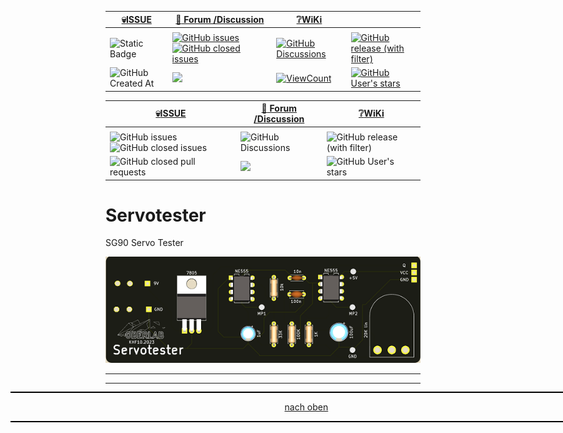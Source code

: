 <a name="oben"></a>

<div align="center">

|[:skull:ISSUE](https://github.com/frankyhub/Servotester/issues?q=is%3Aissue)|[:speech_balloon: Forum /Discussion](https://github.com/frankyhub/Servotester/discussions)|[:grey_question:WiKi](https://github.com/frankyhub/Servotester/wiki)||
|--|--|--|--|
| | | | |
|![Static Badge](https://img.shields.io/badge/RepoNr.:-%2069-blue)|<a href="https://github.com/frankyhub/Servotester/issues">![GitHub issues](https://img.shields.io/github/issues/frankyhub/Servotester)![GitHub closed issues](https://img.shields.io/github/issues-closed/frankyhub/Servotester)|<a href="https://github.com/frankyhub/Servotester/discussions">![GitHub Discussions](https://img.shields.io/github/discussions/frankyhub/Servotester)|<a href="https://github.com/frankyhub/Servotester/releases">![GitHub release (with filter)](https://img.shields.io/github/v/release/frankyhub/Servotester)|
|![GitHub Created At](https://img.shields.io/github/created-at/frankyhub/Servotester)| <a href="https://github.com/frankyhub/Servotester/pulse" alt="Activity"><img src="https://img.shields.io/github/commit-activity/m/badges/shields" />| <a href="https://github.com/frankyhub/Servotester/graphs/traffic"><img alt="ViewCount" src="https://views.whatilearened.today/views/github/frankyhub/github-clone-count-badge.svg">  |<a href="https://github.com/frankyhub?tab=stars"> ![GitHub User's stars](https://img.shields.io/github/stars/frankyhub)|
</div>



<div align="center">

  |[:skull:ISSUE](https://github.com/frankyhub/Servotester/issues?q=is%3Aissue)|[:speech_balloon: Forum /Discussion](https://github.com/frankyhub/Servotester/discussions)|[:grey_question:WiKi](https://github.com/frankyhub/Servotester/wiki)|
|--|--|--|
| | | |
|![GitHub issues](https://img.shields.io/github/issues/frankyhub/Servotester)![GitHub closed issues](https://img.shields.io/github/issues-closed/frankyhub/Servotester)|![GitHub Discussions](https://img.shields.io/github/discussions/frankyhub/Servotester)|![GitHub release (with filter)](https://img.shields.io/github/v/release/frankyhub/Servotester)|
|![GitHub closed pull requests](https://img.shields.io/github/issues-pr-closed/finaldie/skull.svg)[](https://github.com/frankyhub/Servotester/pulls)|[<img src="https://img.shields.io/github/license/finaldie/skull.svg">](https://github.com/frankyhub/Servotester/blob/main/LICENSE.md)| ![GitHub User's stars](https://img.shields.io/github/stars/frankyhub)|
</div>


 


# Servotester
SG90 Servo Tester

![Bild](/pic/ServotesterF.png)





---

<div style="position:absolute; left:2cm; ">   
<ol class="breadcrumb" style="border-top: 2px solid black;border-bottom:2px solid black; height: 45px; width: 900px;"> <p align="center"><a href="#oben">nach oben</a></p></ol>
</div> 

---
